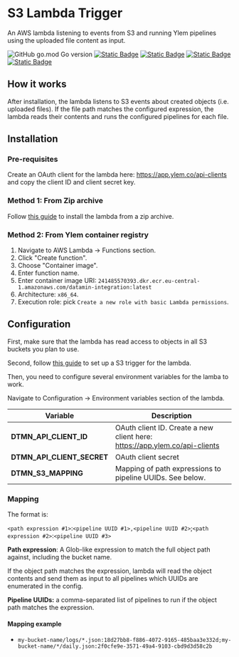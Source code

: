 # S3 Lambda Trigger

An AWS lambda listening to events from S3 and running Ylem pipelines using the uploaded file content as input.

![GitHub go.mod Go version](https://img.shields.io/github/go-mod/go-version/ylem-co/s3-lambda-trigger?color=black)
<a href="https://github.com/ylem-co/ylem?tab=Apache-2.0-1-ov-file">![Static Badge](https://img.shields.io/badge/license-Apache%202.0-black)</a>
<a href="https://ylem.co" target="_blank">![Static Badge](https://img.shields.io/badge/website-ylem.co-black)</a>
<a href="https://docs.datamin.io" target="_blank">![Static Badge](https://img.shields.io/badge/documentation-docs.datamin.io-black)</a>
<a href="https://join.slack.com/t/ylem-co/shared_invite/zt-2nawzl6h0-qqJ0j7Vx_AEHfnB45xJg2Q" target="_blank">![Static Badge](https://img.shields.io/badge/community-join%20Slack-black)</a>

## How it works

After installation, the lambda listens to S3 events about created objects (i.e. uploaded files). If the file path matches the configured expression, the lambda reads their contents and runs the configured pipelines for each file.

## Installation

### Pre-requisites

Create an OAuth client for the lambda here: https://app.ylem.co/api-clients and copy the client ID and client secret key.

### Method 1: From Zip archive

Follow [this guide](https://docs.aws.amazon.com/lambda/latest/dg/golang-package.html) to install the lambda from a zip archive.

### Method 2: From Ylem container registry

1. Navigate to AWS Lambda → Functions section.
2. Click "Create function".
3. Choose "Container image".
4. Enter function name.
5. Enter container image URI: `241485570393.dkr.ecr.eu-central-1.amazonaws.com/datamin-integration:latest`
6. Architecture: `x86_64`.
7. Execution role: pick `Create a new role with basic Lambda permissions`.

## Configuration

First, make sure that the lambda has read access to objects in all S3 buckets you plan to use.

Second, follow [this guide](https://docs.aws.amazon.com/lambda/latest/dg/with-s3-example.html) to set up a S3 trigger for the lambda.

Then, you need to configure several environment variables for the lamba to work.

Navigate to Configuration → Environment variables section of the lambda.

| Variable | Description |
|--|-|
| **DTMN_API_CLIENT_ID** | OAuth client ID. Create a new client here: https://app.ylem.co/api-clients |
| **DTMN_API_CLIENT_SECRET** | OAuth client secret |
| **DTMN_S3_MAPPING** | Mapping of path expressions to pipeline UUIDs. See below. |

### Mapping

The format is:

`<path expression #1>`:`<pipeline UUID #1>,<pipeline UUID #2>`;`<path expression #2>`:`<pipeline UUID #3>`

**Path expression**: A Glob-like expression to match the full object path against, including the bucket name.

If the object path matches the expression, lambda will read the object contents and send them as input to all pipelines which UUIDs are enumerated in the config.

**Pipeline UUIDs:** a comma-separated list of pipelines to run if the object path matches the expression.

#### Mapping example
- `my-bucket-name/logs/*.json:18d27bb8-f886-4072-9165-485baa3e332d;my-bucket-name/*/daily.json:2f0cfe9e-3571-49a4-9103-cbd9d3d58c2b`
